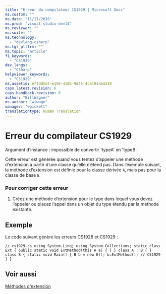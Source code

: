 ```yaml
---
title: "Erreur du compilateur CS1929 | Microsoft Docs"
ms.custom: ""
ms.date: "11/17/2016"
ms.prod: "visual-studio-dev14"
ms.reviewer: ""
ms.suite: ""
ms.technology: 
  - "devlang-csharp"
ms.tgt_pltfrm: ""
ms.topic: "article"
f1_keywords: 
  - "CS1929"
dev_langs: 
  - "CSharp"
helpviewer_keywords: 
  - "CS1929"
ms.assetid: effdd5d4-e156-418b-9d45-4ca194ab4319
caps.latest.revision: 6
caps.handback.revision: 6
author: "BillWagner"
ms.author: "wiwagn"
manager: "wpickett"
translationtype: Human Translation
---
```

# Erreur du compilateur CS1929
Argument d’instance : impossible de convertir 'typeA' en 'typeB'.  
  
 Cette erreur est générée quand vous tentez d’appeler une méthode d’extension à partir d’une classe qu’elle n’étend pas. Dans l’exemple suivant, la méthode d’extension est définie pour la classe dérivée `A`, mais pas pour la classe de base `B`.  
  
### Pour corriger cette erreur  
  
1.  Créez une méthode d’extension pour le type dans lequel vous devez l’appeler ou placez l’appel dans un objet du type étendu par la méthode existante.  
  
## Exemple  
 Le code suivant génère les erreurs CS1928 et CS1929 :  
  
```  
// cs1929.cs using System.Linq; using System.Collections; static class Ext { public static void ExtMethod(this A a) { } } class A : B { } class B { static void Main() { B b = new B(); b.ExtMethod(); // CS1929 } }  
```  
  
## Voir aussi  
 [Méthodes d'extension](../../csharp/programming-guide/classes-and-structs/extension-methods.md)